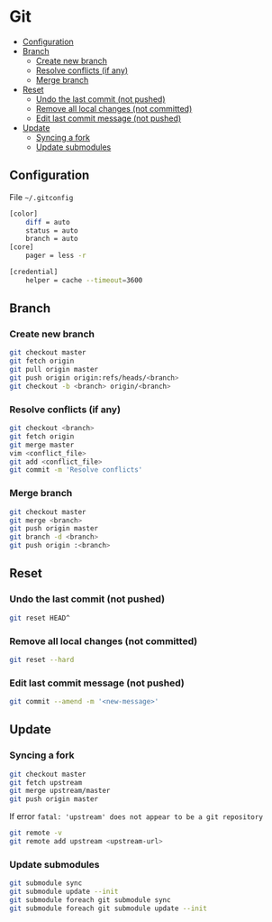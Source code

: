 Git
===

* [Configuration](#configuration)
* [Branch](#branch)
    * [Create new branch](#create-new-branch)
    * [Resolve conflicts (if any)](#resolve-conflicts-if-any)
    * [Merge branch](#merge-branch)
* [Reset](#reset)
    * [Undo the last commit (not pushed)](#undo-the-last-commit-not-pushed)
    * [Remove all local changes (not committed)](#remove-all-local-changes-not-committed)
    * [Edit last commit message (not pushed)](#edit-last-commit-message-not-pushed)
* [Update](#update)
    * [Syncing a fork](#syncing-a-fork)
    * [Update submodules](#update-submodules)

Configuration
-------------

File `~/.gitconfig`

```bash
[color]
    diff = auto
    status = auto
    branch = auto
[core]
    pager = less -r

[credential]
    helper = cache --timeout=3600
```

Branch
------

### Create new branch

```bash
git checkout master
git fetch origin
git pull origin master
git push origin origin:refs/heads/<branch>
git checkout -b <branch> origin/<branch>
```

### Resolve conflicts (if any)

```bash
git checkout <branch>
git fetch origin
git merge master
vim <conflict_file>
git add <conflict_file>
git commit -m 'Resolve conflicts'
```

### Merge branch

```bash
git checkout master
git merge <branch>
git push origin master
git branch -d <branch>
git push origin :<branch>
```

Reset
-----

### Undo the last commit (not pushed)

```bash
git reset HEAD^
```

### Remove all local changes (not committed)

```bash
git reset --hard
```

### Edit last commit message (not pushed)

```bash
git commit --amend -m '<new-message>'
```

Update
------

### Syncing a fork

```bash
git checkout master
git fetch upstream
git merge upstream/master
git push origin master
```

If error `fatal: 'upstream' does not appear to be a git repository`

```bash
git remote -v
git remote add upstream <upstream-url>
```

### Update submodules

```bash
git submodule sync
git submodule update --init
git submodule foreach git submodule sync
git submodule foreach git submodule update --init
```
